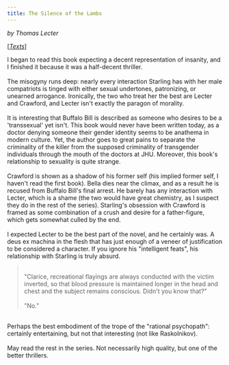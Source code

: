 ```yaml
---
title: The Silence of the Lambs
---
```

*by Thomas Lecter*

[*[Texts](/texts)*]

I began to read this book expecting a decent representation of insanity, and I finished it because it was a half-decent thriller.<br/><br/>The misogyny runs deep: nearly every interaction Starling has with her male compatriots is tinged with either sexual undertones, patronizing, or unearned arrogance. Ironically, the two who treat her the best are Lecter and Crawford, and Lecter isn't exactly the paragon of morality.<br/><br/>It is interesting that Buffalo Bill is <spoiler>described as someone who desires to be a 'transsexual' yet isn't. This book would never have been written today, as a doctor denying someone their gender identity seems to be anathema in modern culture. Yet, the author goes to great pains to separate the criminality of the killer from the supposed criminality of transgender individuals through the mouth of the doctors at JHU.</spoiler> Moreover, this book's relationship to sexuality is quite strange. <br/><br/>Crawford is shown as a shadow of his former self (his implied former self, I haven't read the first book). Bella dies near the climax, and as a result he is recused from Buffalo Bill's final arrest. He barely has any interaction with Lecter, which is a shame (the two would have great chemistry, as I suspect they do in the rest of the series). Starling's obsession with Crawford is framed as some combination of a crush and desire for a father-figure, which gets somewhat culled by the end. <br/><br/>I expected Lecter to be the best part of the novel, and he certainly was. A deus ex machina in the flesh that has just enough of a veneer of justification to be considered a character. If you ignore his "intelligent feats", his relationship with Starling is truly absurd.<br/><blockquote><br/>"Clarice, recreational flayings are always conducted with the victim inverted, so that blood pressure is maintained longer in the head and chest and the subject remains conscious. Didn't you know that?"<br/><br/>"No."<br/></blockquote><br/>Perhaps the best embodiment of the trope of the "rational psychopath": certainly entertaining, but not that interesting (not like Raskolnikov).<br/><br/>May read the rest in the series. Not necessarily high quality, but one of the better thrillers.

